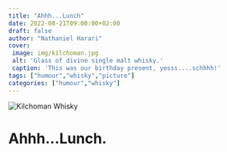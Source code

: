 ```yaml
---
title: "Ahhh...Lunch"
date: 2022-08-21T09:00:00+02:00
draft: false
author: "Nathaniel Harari"
cover:
 image: img/kilchoman.jpg
 alt: 'Glass of divine single malt whisky.'
 caption: 'This was our birthday present, yesss....schhhh!'
tags: ["humour","whisky","picture"]
categories: ["humour","whisky"]
---
```


![Kilchoman Whisky](/img/kilchoman.jpg)

# Ahhh...Lunch.
